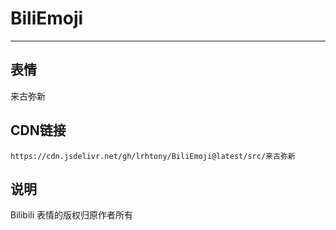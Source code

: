 
# BiliEmoji
---
## 表情
来古弥新
## CDN链接
```
https://cdn.jsdelivr.net/gh/lrhtony/BiliEmoji@latest/src/来古弥新
```
## 说明
Bilibili 表情的版权归原作者所有
